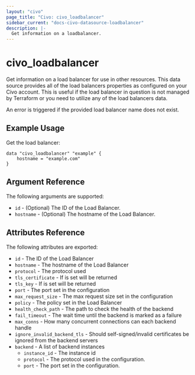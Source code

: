 ```yaml
---
layout: "civo"
page_title: "Civo: civo_loadbalancer"
sidebar_current: "docs-civo-datasource-loadbalancer"
description: |-
  Get information on a loadbalancer.
---
```


# civo_loadbalancer

Get information on a load balancer for use in other resources. This data source
provides all of the load balancers properties as configured on your Civo
account. This is useful if the load balancer in question is not managed by
Terraform or you need to utilize any of the load balancers data.

An error is triggered if the provided load balancer name does not exist.

## Example Usage

Get the load balancer:

```hcl
data "civo_loadbalancer" "example" {
    hostname = "example.com"
}
```

## Argument Reference

The following arguments are supported:

* `id` - (Optional)  The ID of the Load Balancer.
* `hostname` - (Optional) The hostname of the Load Balancer.

## Attributes Reference

The following attributes are exported:

* `id` - The ID of the Load Balancer
* `hostname` - The hostname of the Load Balancer
* `protocol` - The protocol used
* `tls_certificate` - If is set will be returned
* `tls_key` - If is set will be returned
* `port` - The port set in the configuration
* `max_request_size` - The max request size set in the configuration
* `policy` - The policy set in the Load Balancer
* `health_check_path` - The path to check the health of the backend
* `fail_timeout` - The wait time until the backend is marked as a failure
* `max_conns` - How many concurrent connections can each backend handle
* `ignore_invalid_backend_tls` - Should self-signed/invalid certificates be ignored from the backend servers
* `backend` - A list of backend instances
     - `instance_id` - The instance id
     - `protocol` - The protocol used in the configuration.
     - `port` - The port set in the configuration.